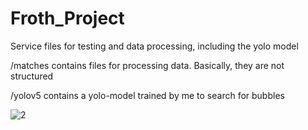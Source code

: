 # Froth_Project
Service files for testing and data processing, including the yolo model

/matches contains files for processing data. Basically, they are not structured

/yolov5 contains a yolo-model trained by me to search for bubbles

![2](https://user-images.githubusercontent.com/109062816/201822644-8c1c3768-ad28-44e1-a639-3a5d7c759805.jpg)
